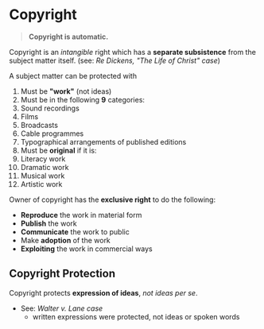 # Copyright

> **Copyright is automatic.**

Copyright is an _intangible_ right which has a **separate subsistence** from the subject matter itself. (see: _Re Dickens, "The Life of Christ" case_)

A subject matter can be protected with

1. Must be **"work"** (not ideas)
2. Must be in the following **9** categories: <!-- ??? -->
  1. Sound recordings
  2. Films
  3. Broadcasts
  4. Cable programmes
  5. Typographical arrangements of published editions
3. Must be **original** if it is:
  6. Literacy work
  7. Dramatic work
  8. Musical work
  9. Artistic work

Owner of copyright has the **exclusive right** to do the following:

- **Reproduce** the work in material form
- **Publish** the work
- **Communicate** the work to public
- Make **adoption** of the work
- **Exploiting** the work in commercial ways

## Copyright Protection

Copyright protects **expression of ideas**, _not ideas per se_.

- See: _Walter v. Lane case_
  - written expressions were protected, not ideas or spoken words
